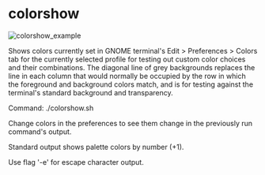 # colorshow
![colorshow_example](https://github.com/rsquires1988/colorshow/assets/63078967/e19b2edd-cb47-4820-98c2-43c77fcd9b73)

Shows colors currently set in GNOME terminal's Edit > Preferences > Colors tab for the currently selected profile for testing out custom color choices and their combinations.  The diagonal line of grey backgrounds replaces the line in each column that would normally be occupied by the row in which the foreground and background colors match, and is for testing against the terminal's standard background and transparency.

Command: ./colorshow.sh

Change colors in the preferences to see them change in the previously run command's output.

Standard output shows palette colors by number (+1).

Use flag '-e' for escape character output.
